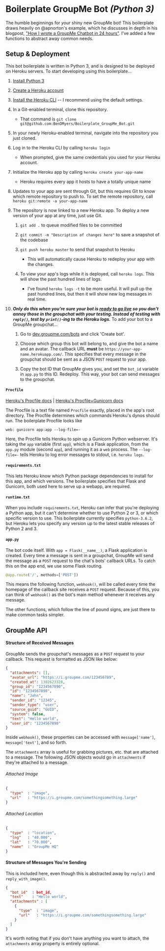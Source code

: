 # Boilerplate GroupMe Bot *(Python 3)*

The humble beginnings for *your* shiny new GroupMe bot! This boilerplate draws heavily on @apnorton's example, which he discusses in depth in his blogpost, ["How I wrote a GroupMe Chatbot in 24 hours"](http://www.apnorton.com/blog/2017/02/28/How-I-wrote-a-Groupme-Chatbot-in-24-hours/). I've added a few functions to abstract away common needs.

## Setup & Deployment

This bot boilerplate is written in Python 3, and is designed to be deployed on Heroku servers. To start developing using this boilerplate...

1. [Install Python 3](https://www.python.org/downloads/)

2. [Create a Heroku account](https://signup.heroku.com/)

3. [Install the Heroku CLI](https://devcenter.heroku.com/articles/heroku-cli#download-and-install) -- I recommend using the default settings.

4. In a Git-enabled terminal, clone this repository.

	- That command is `git clone git@github.com:BenDMyers/Boilerplate_GroupMe_Bot.git`

5. In your newly Heroku-enabled terminal, navigate into the repository you just cloned.

6. Log in to the Heroku CLI by calling `heroku login`

	- When prompted, give the same credentials you used for your Heroku account.

7. Initialize the Heroku app by calling `heroku create your-app-name`

	- Heroku requires every app it hosts to have a totally unique name

8. Updates to your app are sent through Git, but this requires Git to know which remote repository to push to. To set the remote repository, call `heroku git:remote -a your-app-name`

9. The repository is now linked to a new Heroku app. To deploy a new version of your app at any time, just use Git.

	1. `git add .` to queue modified files to be committed

	2. `git commit -m "Description of changes here"` to save a snapshot of the codebase

	3. `git push heroku master` to send that snapshot to Heroku

		- This will automatically cause Heroku to redeploy your app with the changes.

	4. To view your app's logs while it is deployed, call `heroku logs`. This will show the past hundred lines of logs.

		- I've found `heroku logs -t` to be more useful. It will pull up the past hundred lines, but then it will show new log messages in real time.

10. ***Only do this when you're sure your bot is [ready to go live](https://i.memecaptain.com/gend_images/Zi5JCA.jpg) so you don't annoy those in the groupchat with your testing. Instead of testing with `reply()`, test by `print()`-ing to the Heroku logs.*** To add your bot to a GroupMe groupchat...

	1. Go to [dev.groupme.com/bots](https://dev.groupme.com/bots) and click 'Create bot'.

	2. Choose which group this bot will belong to, and give the bot a name and an avatar. The callback URL **must** be `https://your-app-name.herokuapp.com/`. This specifies that every message in the groupchat should be sent as a JSON `POST` request to your app.

	3. Copy the bot ID that GroupMe gives you, and set the `bot_id` variable in `app.py` to this ID. Redeploy. This way, your bot can send messages to the groupchat.

#### `Procfile`

[Heroku's Procfile docs](https://devcenter.heroku.com/articles/procfile) | [Heroku's Procfile+Gunicorn docs](https://devcenter.heroku.com/articles/python-gunicorn)

The Procfile is a text file named `Procfile` exactly, placed in the app's root directory. The Procfile determines which commands Heroku's dynos should run. The boilerplate Procfile looks like

```
web: gunicorn app:app --log-file=-
```

Here, the Procfile tells Heroku to spin up a Gunicorn Python webserver. It's taking the `app` variable (first `app`), which is a Flask application, from the `app.py` module (second `app`), and running it as a `web` process. The `--log-file=-` tells Heroku to log error messages to stdout, i.e. `heroku logs`.

#### `requirements.txt`

This lets Heroku know which Python package dependencies to install for this app, and which versions. The boilerplate specifies that Flask and Gunicorn, both used here to serve up a webapp, are required.

#### `runtime.txt`

When you include `requirements.txt`, Heroku can infer that you're deploying a Python app, but it can't determine whether to use Python 2 or 3, or which specific version to use. This boilerplate currently specifies `python-3.6.2`, but Heroku lets you specify any version up to the latest stable releases of Python 2 and 3.

#### `app.py`

The bot code itself. With `app = Flask(__name__)`, a Flask application is created. Every time a message is sent in a groupchat, GroupMe will send the message as a `POST` request to the chat's bots' callback URLs. To catch this on the app end, we use some Flask routing.

```python
@app.route('/', methods=['POST'])
```

This means the following function, `webhook()`, will be called every time the homepage of the callback site receives a `POST` request. Because of this, you can think of `webhook()` as the bot's main method whenever it receives any message.

The other functions, which follow the line of pound signs, are just there to make common tasks simpler.

## GroupMe API

#### Structure of Received Messages

GroupMe sends the groupchat's messages as a `POST` request to your callback. This request is formatted as JSON like below:

```json
{
  "attachments": [],
  "avatar_url": "https://i.groupme.com/123456789",
  "created_at": 1302623328,
  "group_id": "1234567890",
  "id": "1234567890",
  "name": "John",
  "sender_id": "12345",
  "sender_type": "user",
  "source_guid": "GUID",
  "system": false,
  "text": "Hello world",
  "user_id": "1234567890"
}
```

Inside `webhook()`, these properties can be accessed with `message['name']`, `message['text']`, and so forth.

The `attachments` array is useful for grabbing pictures, etc. that are attached to a message. The following JSON objects would go in `attachments` if they're attached to a message.

###### Attached Image

```json
{
  "type"  : "image",
  "url"   : "https://i.groupme.com/somethingsomething.large"
}
```

###### Attached Location
```json
{
  "type"  : "location",
  "lng"   : "40.000",
  "lat"   : "70.000",
  "name"  : "GroupMe HQ"
}
```

#### Structure of Messages You're Sending

This is included here, even though this is abstracted away by `reply()` and `reply_with_image()`.

```json
{
  "bot_id"  : bot_id,
  "text"    : "Hello world",
  "attachments" : [
    {
      "type"  : "image",
      "url"   : "https://i.groupme.com/somethingsomething.large"
    }
  ]
}
```

It's worth noting that if you don't have anything you want to attach, the `attachments` array property is entirely optional.